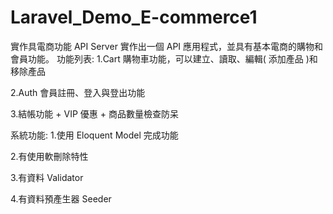 # Laravel_Demo_E-commerce1
實作具電商功能 API Server
實作出一個 API 應用程式，並具有基本電商的購物和會員功能。
功能列表:
 1.Cart 購物車功能，可以建立、讀取、編輯( 添加產品 )和移除產品

 2.Auth 會員註冊、登入與登出功能

 3.結帳功能 + VIP 優惠 + 商品數量檢查防呆

系統功能:
 1.使用 Eloquent Model 完成功能

 2.有使用軟刪除特性

 3.有資料 Validator

 4.有資料預產生器 Seeder
